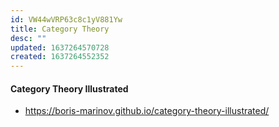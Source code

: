 ```yaml
---
id: VW44wVRP63c8c1yV881Yw
title: Category Theory
desc: ""
updated: 1637264570728
created: 1637264552352
---
```


#### Category Theory Illustrated

- https://boris-marinov.github.io/category-theory-illustrated/
